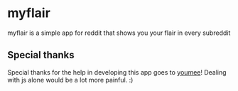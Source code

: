 # myflair
myflair is a simple app for reddit that shows you your flair in every subreddit

## Special thanks

Special thanks for the help in developing this app goes to [youmee](http://youmee.github.com)! Dealing with js alone would be a lot more painful. :) 
